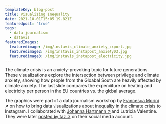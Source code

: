 ```yaml
---
templateKey: blog-post
title: Visualizing Inequality
date: 2021-10-01T15:05:19.821Z
featuredpost: "true"
tags:
  - data journalism
  - datavis
featuredImages:
  featuredimage: /img/instavis_climate_anxiety_export.jpg
  featuredimage2: /img/instavis_instapost_anxiety03.jpg
  featuredimage3: /img/instavis_instapost_electricity.jpg
---
```

The climate crisis is an anxiety-provoking topic for future generations. These visualizations explore the intersection between privilege and climate anxiety, showing how people from the Gloabal South are heavily affected by climate anxiety. The last slide compares the expenditure on heating and electricity per person in the EU countries vs. the global average.

T﻿he graphics were part of a data journalism workshop by [Francesca Morini ↗](https://www.morini.design/) on how to bring data visualizations about inequality in the climate crisis to Instagram. I﻿ collaborated with [Johanna Hartmann ↗](https://johannahartmann.de/) and Lutricia Valentine. They were later [posted by taz ↗](https://www.instagram.com/p/CYgGdsvIk8G/) on their social media account.